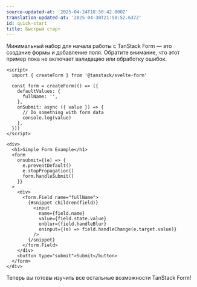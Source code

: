 ```yaml
---
source-updated-at: '2025-04-24T18:50:42.000Z'
translation-updated-at: '2025-04-30T21:58:52.637Z'
id: quick-start
title: Быстрый старт
---
```


Минимальный набор для начала работы с TanStack Form — это создание формы и добавление поля. Обратите внимание, что этот пример пока не включает валидацию или обработку ошибок.

```svelte
<script>
  import { createForm } from '@tanstack/svelte-form'

  const form = createForm(() => ({
    defaultValues: {
      fullName: '',
    },
    onSubmit: async ({ value }) => {
      // Do something with form data
      console.log(value)
    },
  }))
</script>

<div>
  <h1>Simple Form Example</h1>
  <form
    onsubmit={(e) => {
      e.preventDefault()
      e.stopPropagation()
      form.handleSubmit()
    }}
  >
    <div>
      <form.Field name="fullName">
        {#snippet children(field)}
          <input
            name={field.name}
            value={field.state.value}
            onblur={field.handleBlur}
            oninput={(e) => field.handleChange(e.target.value)}
          />
        {/snippet}
      </form.Field>
    </div>
    <button type="submit">Submit</button>
  </form>
</div>
```

Теперь вы готовы изучить все остальные возможности TanStack Form!
